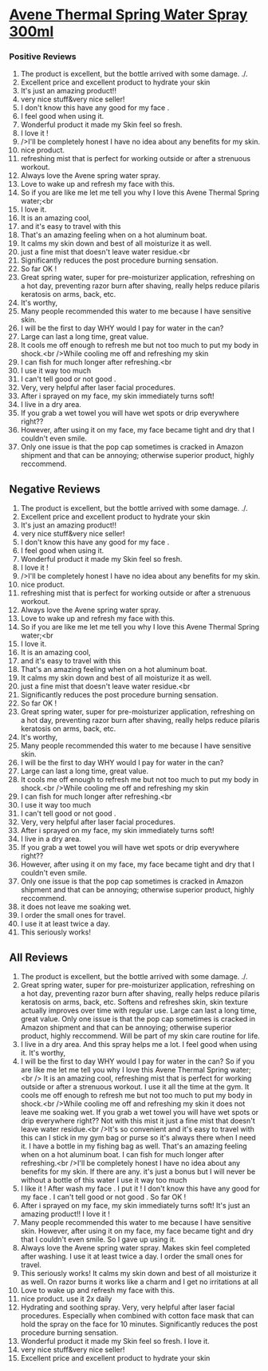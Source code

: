 # [Avene Thermal Spring Water Spray 300ml](https://products.checkmycream.com/products/Avene-Thermal-Spring-Water-Spray-300ml.html)

### Positive Reviews

<ol>
      <li>The product is excellent, but the bottle arrived with some damage. ./.</li>
      <li>Excellent price and excellent product to hydrate your skin</li>
      <li>It&#x27;s just an amazing product!!</li>
      <li>very nice stuff&amp;very nice seller!</li>
      <li>I don&#x27;t know this have any good for my face .</li>
      <li>I feel good when using it.</li>
      <li>Wonderful product it made my Skin feel so fresh.</li>
      <li>I love it !</li>
      <li>/&gt;I&#x27;ll be completely honest I have no idea about any benefits for my skin.</li>
      <li>nice product.</li>
      <li>refreshing mist that is perfect for working outside or after a strenuous workout.</li>
      <li>Always love the Avene spring water spray.  </li>
      <li>Love to wake up and refresh my face with this.</li>
      <li>So if you are like me let me tell you why I love this Avene Thermal Spring water;&lt;br</li>
      <li>I love it.</li>
      <li>It is an amazing cool,</li>
      <li>and it&#x27;s easy to travel with this</li>
      <li>That&#x27;s an amazing feeling when on a hot aluminum boat.</li>
      <li>It calms my skin down and best of all moisturize it as well.</li>
      <li>just a fine mist that doesn&#x27;t leave water residue.&lt;br</li>
      <li>Significantly reduces the post procedure burning sensation.</li>
      <li>So far OK !</li>
      <li>Great spring water, super for pre-moisturizer application, refreshing on a hot day, preventing razor burn after shaving, really helps reduce pilaris keratosis on arms, back, etc.</li>
      <li>It&#x27;s worthy,</li>
      <li>Many people recommended this water to me because I have sensitive skin.</li>
      <li>I will be the first to day WHY would I pay for water in the can?</li>
      <li>Large can last a long time, great value.</li>
      <li>It cools me off enough to refresh me but not too much to put my body in shock.&lt;br /&gt;While cooling me off and refreshing my skin</li>
      <li>I can fish for much longer after refreshing.&lt;br</li>
      <li>I use it way too much</li>
      <li>I can&#x27;t tell good or not good .</li>
      <li>Very, very helpful after laser facial procedures.</li>
      <li>After i sprayed on my face, my skin immediately turns soft!</li>
      <li>I live in a dry area.</li>
      <li>If you grab a wet towel you will have wet spots or drip everywhere right??</li>
      <li>However, after using it on my face, my face became tight and dry that I couldn&#x27;t even smile.</li>
      <li>Only one issue is that the pop cap sometimes is cracked in Amazon shipment and that can be annoying; otherwise superior product, highly reccommend.  </li>
</ol>


<h2>Negative Reviews</h2>
<ol>
<li> The product is excellent, but the bottle arrived with some damage. ./.</li>
<li> Excellent price and excellent product to hydrate your skin</li>
<li> It&#x27;s just an amazing product!!</li>
<li> very nice stuff&amp;very nice seller!</li>
<li> I don&#x27;t know this have any good for my face .</li>
<li> I feel good when using it.</li>
<li> Wonderful product it made my Skin feel so fresh.</li>
<li> I love it !</li>
<li> /&gt;I&#x27;ll be completely honest I have no idea about any benefits for my skin.</li>
<li> nice product.</li>
<li> refreshing mist that is perfect for working outside or after a strenuous workout.</li>
<li> Always love the Avene spring water spray.  </li>
<li> Love to wake up and refresh my face with this.</li>
<li> So if you are like me let me tell you why I love this Avene Thermal Spring water;&lt;br</li>
<li> I love it.</li>
<li> It is an amazing cool,</li>
<li> and it&#x27;s easy to travel with this</li>
<li> That&#x27;s an amazing feeling when on a hot aluminum boat.</li>
<li> It calms my skin down and best of all moisturize it as well.</li>
<li> just a fine mist that doesn&#x27;t leave water residue.&lt;br</li>
<li> Significantly reduces the post procedure burning sensation.</li>
<li> So far OK !</li>
<li> Great spring water, super for pre-moisturizer application, refreshing on a hot day, preventing razor burn after shaving, really helps reduce pilaris keratosis on arms, back, etc.</li>
<li> It&#x27;s worthy,</li>
<li> Many people recommended this water to me because I have sensitive skin.</li>
<li> I will be the first to day WHY would I pay for water in the can?</li>
<li> Large can last a long time, great value.</li>
<li> It cools me off enough to refresh me but not too much to put my body in shock.&lt;br /&gt;While cooling me off and refreshing my skin</li>
<li> I can fish for much longer after refreshing.&lt;br</li>
<li> I use it way too much</li>
<li> I can&#x27;t tell good or not good .</li>
<li> Very, very helpful after laser facial procedures.</li>
<li> After i sprayed on my face, my skin immediately turns soft!</li>
<li> I live in a dry area.</li>
<li> If you grab a wet towel you will have wet spots or drip everywhere right??</li>
<li> However, after using it on my face, my face became tight and dry that I couldn&#x27;t even smile.</li>
<li> Only one issue is that the pop cap sometimes is cracked in Amazon shipment and that can be annoying; otherwise superior product, highly reccommend.  </li>
<li> it does not leave me soaking wet.</li>
<li> I order the small ones for travel.</li>
<li> I use it at least twice a day.</li>
<li> This seriously works!</li>
</ol>

<h2>All Reviews</h2>

<ol>
    <li> The product is excellent, but the bottle arrived with some damage. ./.</li>
    <li> Great spring water, super for pre-moisturizer application, refreshing on a hot day, preventing razor burn after shaving, really helps reduce pilaris keratosis on arms, back, etc. Softens and refreshes skin, skin texture actually improves over time with regular use. Large can last a long time, great value. Only one issue is that the pop cap sometimes is cracked in Amazon shipment and that can be annoying; otherwise superior product, highly reccommend.  Will be part of my skin care routine for life.</li>
    <li> I live in a dry area. And this spray helps me a lot. I feel good when using it. It&#x27;s worthy,</li>
    <li> I will be the first to day WHY would I pay for water in the can? So if you are like me let me tell you why I love this Avene Thermal Spring water;&lt;br /&gt; It is an amazing cool, refreshing mist that is perfect for working outside or after a strenuous workout. I use it all the time at the gym. It cools me off enough to refresh me but not too much to put my body in shock.&lt;br /&gt;While cooling me off and refreshing my skin it does not leave me soaking wet. If you grab a wet towel you will have wet spots or drip everywhere right?? Not with this mist it just a fine mist that doesn&#x27;t leave water residue.&lt;br /&gt;It&#x27;s so convenient and it&#x27;s easy to travel with this can I stick in my gym bag or purse so it&#x27;s always there when I need it. I have a bottle in my fishing bag as well. That&#x27;s an amazing feeling when on a hot aluminum boat. I can fish for much longer after refreshing.&lt;br /&gt;I&#x27;ll be completely honest I have no idea about any benefits for my skin. If there are any. it&#x27;s just a bonus but I will never be without a bottle of this water I use it way too much</li>
    <li> I like it ! After wash my face . I put it ! I don&#x27;t know this have any good for my face . I can&#x27;t tell good or not good . So far OK !</li>
    <li> After i sprayed on my face, my skin immediately turns soft! It&#x27;s just an amazing product!! I love it !</li>
    <li> Many people recommended this water to me because I have sensitive skin. However, after using it on my face, my face became tight and dry that I couldn&#x27;t even smile. So I gave up using it.</li>
    <li> Always love the Avene spring water spray.  Makes skin feel completed after washing.  I use it at least twice a day. I order the small ones for travel.</li>
    <li> This seriously works! It calms my skin down and best of all moisturize it as well. On razor burns it works like a charm and I get no irritations at all</li>
    <li> Love to wake up and refresh my face with this.</li>
    <li> nice product. use it 2x daily</li>
    <li> Hydrating and soothing spray. Very, very helpful after laser facial procedures. Especially when combined with cotton face mask that can hold the spray on the face for 10 minutes. Significantly reduces the post procedure burning sensation.</li>
    <li> Wonderful product it made my Skin feel so fresh. I love it.</li>
    <li> very nice stuff&amp;very nice seller!</li>
    <li> Excellent price and excellent product to hydrate your skin</li>
</ol>




